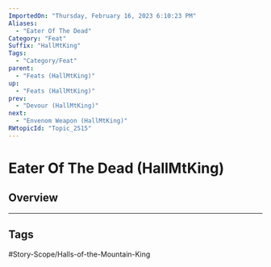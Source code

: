 ```yaml
---
ImportedOn: "Thursday, February 16, 2023 6:10:23 PM"
Aliases:
  - "Eater Of The Dead"
Category: "Feat"
Suffix: "HallMtKing"
Tags:
  - "Category/Feat"
parent:
  - "Feats (HallMtKing)"
up:
  - "Feats (HallMtKing)"
prev:
  - "Devour (HallMtKing)"
next:
  - "Envenom Weapon (HallMtKing)"
RWtopicId: "Topic_2515"
---
```

# Eater Of The Dead (HallMtKing)
## Overview

---
## Tags
#Story-Scope/Halls-of-the-Mountain-King

